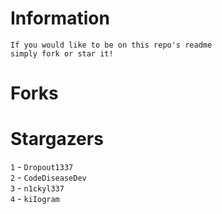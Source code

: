 # Information
`If you would like to be on this repo's readme`</br>`simply fork or star it!`</br>
# Forks

# Stargazers
`1` - `Dropout1337`</br>`2` - `CodeDiseaseDev`</br>`3` - `n1ckyl337`</br>`4` - `kiIogram`</br>